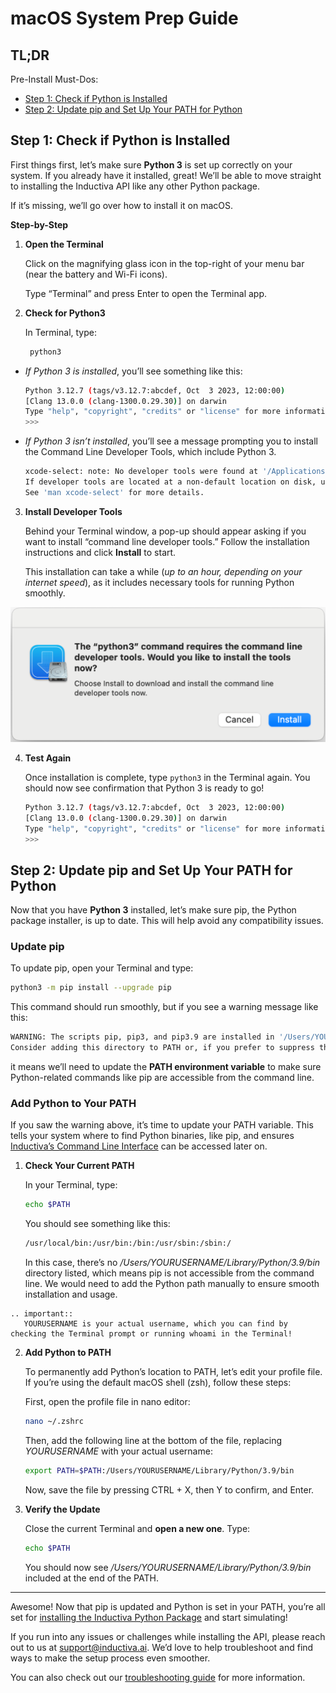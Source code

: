 # macOS System Prep Guide

## TL;DR

Pre-Install Must-Dos:

- [Step 1: Check if Python is Installed](#step-1-check-if-python-is-installed)
- [Step 2: Update pip and Set Up Your PATH for Python](#step-2-update-pip-and-set-up-your-path-for-python)

## Step 1: Check if Python is Installed

First things first, let’s make sure **Python 3** is set up correctly on your system. 
If you already have it installed, great! We’ll be able to move straight to installing 
the Inductiva API like any other Python package.

If it’s missing, we’ll go over how to install it on macOS.

**Step-by-Step**

1. **Open the Terminal** 
	
    Click on the magnifying glass icon in the top-right of your menu bar (near the battery and Wi-Fi icons).

    Type “Terminal” and press Enter to open the Terminal app.
     
2. **Check for Python3**
    
    In Terminal, type:
    ```bash
     python3
     ```

 - *If Python 3 is installed*, you’ll see something like this:

    ```bash
    Python 3.12.7 (tags/v3.12.7:abcdef, Oct  3 2023, 12:00:00) 
    [Clang 13.0.0 (clang-1300.0.29.30)] on darwin
    Type "help", "copyright", "credits" or "license" for more information.
    >>> 
    ```

- *If Python 3 isn’t installed*, you’ll see a message prompting you to install the Command Line Developer Tools, which include Python 3. 

    ```bash
    xcode-select: note: No developer tools were found at '/Applications/Xcode.app', requesting installation.
    If developer tools are located at a non-default location on disk, use 'sudo xcode-select --switch path/to/Xcode.app' to specify the Xcode that you wish to use for command line developer tools, and cancel the installation dialog.
    See 'man xcode-select' for more details.
    ```

3. **Install Developer Tools**
  
    Behind your Terminal window, a pop-up should appear asking if you want to install “command line developer tools.” Follow the installation instructions and click **Install** to start.

    This installation can take a while (*up to an hour, depending on your internet speed*), as it includes necessary tools for running Python smoothly.


<div align="center">
    <img src="../../_static/dev_tools.png" alt="Developer tools install">
</div>

4. **Test Again**

    Once installation is complete, type `python3` in the Terminal again. You should now see confirmation that Python 3 is ready to go!

      ```bash
    Python 3.12.7 (tags/v3.12.7:abcdef, Oct  3 2023, 12:00:00) 
    [Clang 13.0.0 (clang-1300.0.29.30)] on darwin
    Type "help", "copyright", "credits" or "license" for more information.
    >>> 
    ```

## Step 2: Update pip and Set Up Your PATH for Python

Now that you have **Python 3** installed, let’s make sure pip, the Python package installer, is up to date. This will help avoid any compatibility issues.

### Update pip

To update pip, open your Terminal and type:

```bash
python3 -m pip install --upgrade pip
```

This command should run smoothly, but if you see a warning message like this:

```bash
WARNING: The scripts pip, pip3, and pip3.9 are installed in '/Users/YOURUSERNAME/Library/Python/3.9/bin' which is not on PATH.
Consider adding this directory to PATH or, if you prefer to suppress this warning, use --no-warn-script-location.
```
it means we’ll need to update the **PATH environment variable** to make sure Python-related commands like pip are accessible from the command line.

### Add Python to Your PATH

If you saw the warning above, it’s time to update your PATH variable. This tells your system where to find Python binaries, like pip, and ensures [Inductiva’s Command Line Interface](https://docs.inductiva.ai/en/latest/cli/cli-overview.html) can be accessed later on.

1. **Check Your Current PATH**

    In your Terminal, type:

    ```bash
    echo $PATH
    ```

    You should see something like this:  

    ```bash
    /usr/local/bin:/usr/bin:/bin:/usr/sbin:/sbin:/
    ```

    In this case, there’s no */Users/YOURUSERNAME/Library/Python/3.9/bin* directory listed, which means pip is not accessible from the command line. We would need to add the Python path manually to ensure smooth installation and usage.

````{eval-rst}
.. important::
   YOURUSERNAME is your actual username, which you can find by checking the Terminal prompt or running whoami in the Terminal!
````

2. **Add Python to PATH**

    To permanently add Python’s location to PATH, let’s edit your profile file. If you’re using the default macOS shell (zsh), follow these steps:

    First, open the profile file in nano editor:

    ```bash
    nano ~/.zshrc
    ```

    Then, add the following line at the bottom of the file, replacing *YOURUSERNAME* with your actual username:

    ```bash
    export PATH=$PATH:/Users/YOURUSERNAME/Library/Python/3.9/bin
    ```

    Now, save the file by pressing CTRL + X, then Y to confirm, and Enter.

3. **Verify the Update**

    Close the current Terminal and **open a new one**. Type:

    ```bash
    echo $PATH
    ```
    You should now see */Users/YOURUSERNAME/Library/Python/3.9/bin* included at the end of the PATH.
---

Awesome! Now that pip is updated and Python is set in your PATH, you’re all set for [installing the Inductiva Python Package](https://console.inductiva.ai/) and start simulating!

If you run into any issues or challenges while installing the API, please reach out to us at support@inductiva.ai. We’d love to help troubleshoot and find ways to make the setup process even smoother.

You can also check out our [troubleshooting guide](https://docs.inductiva.ai/en/latest/api_reference/troubleshooting.html) for more information.

